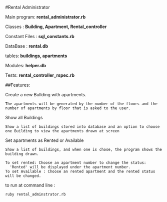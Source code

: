 #Rental Administrator

Main program: __rental_administrator.rb__

Classes : __Building, Apartment, Rental_controller__

Constant Files : __sql_constants.rb__

DataBase : __rental.db__

tables: __buildings, apartments__

Modules: __helper.db__

Tests: __rental\_controller_rspec.rb__


##Features:

  Create a new Bullding with apartments.

    The apartments will be generated by the number of the floors and the number of apartments by floor that is asked to the user.

  Show all Buildings

    Show a list of buildings stored into database and an option to choose one Building to view the apartments drawn at screen

  Set apartments as Rented or Available

    Show a list of buildings, and when one is chose, the program shows the building drawn.

    To set rented: Choose an apartment number to change the status:
      'Rented' will be displayed under the apartment number.
    To set Available : Choose an rented apartment and the rented status will be changed.


to run at command line :

    ruby rental_adminstrator.rb

